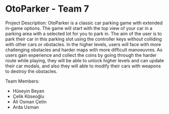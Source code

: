 # OtoParker - Team 7 
Project Description:
  OtoParker is a classic car parking game with extended in-game options. The game will start with the top view of your car in a parking area with a selected lot for you to park in. The aim of the user is to park their car in this parking slot using the controller keys without colliding with other cars or obstacles. In the higher levels, users will face with more challenging obstacles and harder maps with more difficult manoeuvres.  As users gain experience and collect the coins by going through the harder route while playing, they will be able to unlock higher levels and can update their car modals, and also they will able to modify their cars with weapons to destroy the obstacles.
  
Team Members:
* Hüseyin Beyan
* Çelik Köseoğlu
* Ali Osman Çetin
* Arda Usman
